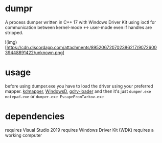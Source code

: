 # dumpr
A process dumper written in C++ 17 with Windows Driver Kit using ioctl for communication between kernel-mode <-> user-mode even if handles are stripped.

!(img)[https://cdn.discordapp.com/attachments/895206720702386217/907260039448891422/unknown.png]

# usage
before using dumper.exe you have to load the driver using your preferred mapper.
[kdmapper](https://github.com/TheCruZ/kdmapper), [WindowsD](https://github.com/katlogic/WindowsD/releases/tag/v2.2), [gdrv-loader](https://github.com/fengjixuchui/gdrv-loader)
and then it's just
`dumper.exe notepad.exe` or `dumper.exe EscapeFromTarkov.exe`

# dependencies
requires Visual Studio 2019
requires Windows Driver Kit (WDK)
requires a working computer